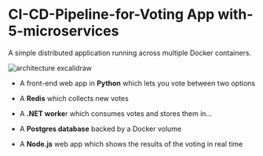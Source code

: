 # CI-CD-Pipeline-for-Voting App with-5-microservices

A simple distributed application running across multiple Docker containers.

![architecture excalidraw](https://github.com/user-attachments/assets/b7f712a9-99db-4b48-bc0f-a10d7a0e5444)

- A front-end web app in **Python** which lets you vote between two options

- A **Redis** which collects new votes

- A **.NET worke**r which consumes votes and stores them in…

- A **Postgres database** backed by a Docker volume

- A **Node.js** web app which shows the results of the voting in real time
